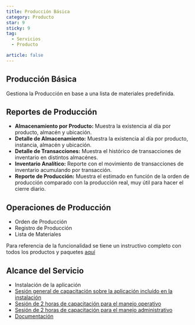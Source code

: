 ```yaml
---
title: Producción Básica
category: Producto
star: 9
sticky: 9
tag:
  - Servicios
  - Producto

article: false
---
```

## Producción Básica

Gestiona la Producción en base a una lista de materiales predefinida.

## Reportes de Producción

- **Almacenamiento por Producto:** Muestra la existencia al día por producto, almacén y ubicación.
- **Detalle de Almacenamiento:** Muestra la existencia al día por producto, instancia, almacén y ubicación.
- **Detalle de Transacciones:** Muestra el histórico de transacciones de inventario en distintos almacénes.
- **Inventario Analítico:** Reporte con el movimiento de transacciones de inventario acumulando por transacción.
- **Reporte de Producción:** Muestra el estimado en función de la orden de producción comparado con la producción real, muy útil para hacer el cierre diario.

## Operaciones de Producción

- Orden de Producción
- Registro de Producción
- Lista de Materiales

Para referencia de la funcionalidad se tiene un instructivo completo con todos los productos y paquetes [aquí](https://docs.erpya.com/adempiere/production-management/index.html#gestion-de-produccion)

## Alcance del Servicio

- Instalación de la aplicación
- [Sesión general de capacitación sobre la aplicación incluído en la instalación](../learning/training-session.md)
- [Sesión de 2 horas de capacitación para el manejo operativo](../learning/training-session.md)
- [Sesión de 2 horas de capacitación para el manejo administrativo](../learning/training-session.md)
- [Documentación](https://docs.erpya.com/adempiere/production-management/index.html#gestion-de-produccion)
